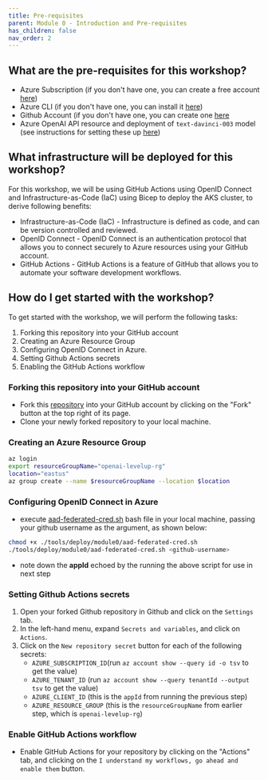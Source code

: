 ```yaml
---
title: Pre-requisites
parent: Module 0 - Introduction and Pre-requisites
has_children: false
nav_order: 2
---
```


## What are the pre-requisites for this workshop?

* Azure Subscription (if you don't have one, you can create a free account [here](https://azure.microsoft.com/en-us/free/))
* Azure CLI (if you don't have one, you can install it [here](https://docs.microsoft.com/en-us/cli/azure/install-azure-cli))
* Github Account (if you don't have one, you can create one [here](https://github.com)
* Azure OpenAI API resource and deployment of `text-davinci-003` model (see instructions for setting these up [here](https://learn.microsoft.com/en-us/azure/cognitive-services/openai/how-to/create-resource?pivots=web-portal))


## What infrastructure will be deployed for this workshop?

For this workshop, we will be using GitHub Actions using OpenID Connect and Infrastructure-as-Code (IaC) using Bicep to deploy the AKS cluster, to derive following benefits:

* Infrastructure-as-Code (IaC) - Infrastructure is defined as code, and can be version controlled and reviewed.
* OpenID Connect - OpenID Connect is an authentication protocol that allows you to connect securely to Azure resources using your GitHub account.
* GitHub Actions - GitHub Actions is a feature of GitHub that allows you to automate your software development workflows.

## How do I get started with the workshop?

To get started with the workshop, we will perform the following tasks:

1. Forking this repository into your GitHub account 
2. Creating an Azure Resource Group
3. Configuring OpenID Connect in Azure.
4. Setting Github Actions secrets
5. Enabling the GitHub Actions workflow

### Forking this repository into your GitHub account

* Fork this [repository](https://github.com/ahmedbham/azure-openai-api-levelup) into your GitHub account by clicking on the "Fork" button at the top right of its page.
* Clone your newly forked repository to your local machine.


### Creating an Azure Resource Group

```bash
az login
export resourceGroupName="openai-levelup-rg"
location="eastus"
az group create --name $resourceGroupName --location $location
```

### Configuring OpenID Connect in Azure

* execute [aad-federated-cred.sh](../../../tools/deploy/module0/aad-federated-cred.sh) bash file in your local machine, passing your github username as the argument, as shown below:

```bash
chmod +x ./tools/deploy/module0/aad-federated-cred.sh
./tools/deploy/module0/aad-federated-cred.sh <github-username>
```

* note down the **appId** echoed by the running the above script for use in next step

### Setting Github Actions secrets

1. Open your forked Github repository in Github and click on the `Settings` tab.
2. In the left-hand menu, expand `Secrets and variables`, and click on `Actions`.
3. Click on the `New repository secret` button for each of the following secrets:
   * `AZURE_SUBSCRIPTION_ID`(run `az account show --query id -o tsv` to get the value)
   * `AZURE_TENANT_ID` (run `az account show --query tenantId --output tsv` to get the value)
   * `AZURE_CLIENT_ID` (this is the `appId` from running the previous step)
   * `AZURE_RESOURCE_GROUP` (this is the `resourceGroupName` from earlier step, which is `openai-levelup-rg`)

### Enable GitHub Actions workflow

* Enable GitHub Actions for your repository by clicking on the "Actions" tab, and clicking on the `I understand my workflows, go ahead and enable them` button.


